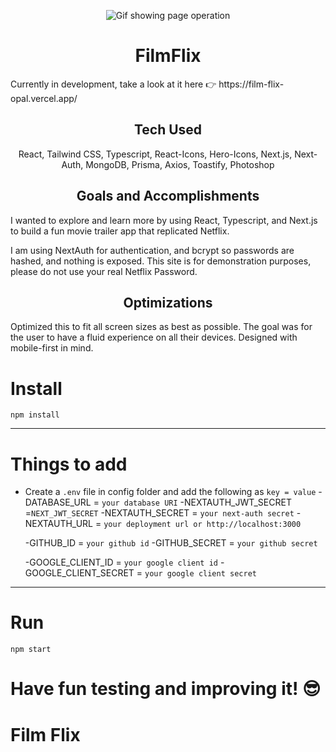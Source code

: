 <p align="center">
<img src="public/images/filmflix2.gif" alt="Gif showing page operation" />
</p>

<h1 align="center">FilmFlix</h1>

<p>Currently in development, take a look at it here 👉 https://film-flix-opal.vercel.app/</p>

<h2 align="center">Tech Used</h2> 
<p align="center"> React, Tailwind CSS, Typescript, React-Icons, Hero-Icons, Next.js, Next-Auth, MongoDB, Prisma, Axios, Toastify, Photoshop</p>

<h2 align="center">Goals and Accomplishments</h2>
I wanted to explore and learn more by using React, Typescript, and Next.js to build a fun movie trailer app that replicated Netflix. 

<p>I am using NextAuth for authentication, and bcrypt so passwords are hashed, and nothing is exposed. This site is for demonstration purposes, please do not use your real Netflix Password.</p>

<h2 align="center">Optimizations</h2>

Optimized this to fit all screen sizes as best as possible. The goal was for the user to have a fluid experience on all their devices. Designed with mobile-first in mind.

# Install

`npm install`

---

# Things to add

- Create a `.env` file in config folder and add the following as `key = value`
    -DATABASE_URL = `your database URI`
    -NEXTAUTH_JWT_SECRET =`NEXT_JWT_SECRET`
    -NEXTAUTH_SECRET = `your next-auth secret`
    -NEXTAUTH_URL = `your deployment url or http://localhost:3000`

    -GITHUB_ID = `your github id`
    -GITHUB_SECRET = `your github secret`

    -GOOGLE_CLIENT_ID = `your google client id`
    -GOOGLE_CLIENT_SECRET = `your google client secret`

---

# Run

`npm start`

# Have fun testing and improving it! 😎

# Film Flix
